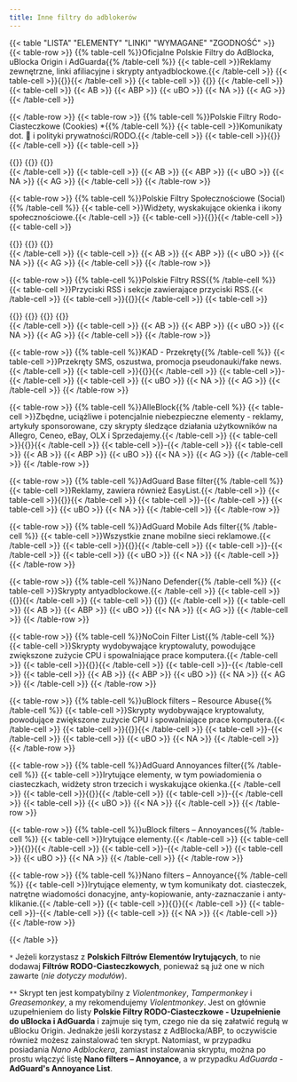 ```yaml
---
title: Inne filtry do adblokerów
---
```

{{< table "LISTA" "ELEMENTY" "LINKI" "WYMAGANE" "ZGODNOŚĆ" >}}
  {{< table-row >}}
    {{% table-cell %}}Oficjalne Polskie Filtry do AdBlocka, uBlocka Origin i AdGuarda{{% /table-cell %}}
    {{< table-cell >}}Reklamy zewnętrzne, linki afiliacyjne i skrypty antyadblockowe.{{< /table-cell >}}
    {{< table-cell >}}{{<filterlist abp-location="https://raw.githubusercontent.com/MajkiIT/polish-ads-filter/master/polish-adblock-filters/adblock.txt" title="Oficjalne Polskie Filtry do AdBlocka, uBlocka Origin i AdGuarda" issues="https://github.com/MajkiIT/polish-ads-filter/issues" chat="https://discord.me/polskiefiltry" mail="errors@certyficate.it" donate="https://patronite.pl/polskiefiltry" home="https://www.certyficate.it/">}}{{< /table-cell >}}
    {{< table-cell >}}
    {{<abp-required location="https://easylist.to/easylist/easylist.txt" title="EasyList">}}
    {{< /table-cell >}}
    {{< table-cell >}}
      {{< AB >}}
      {{< ABP >}}
      {{< uBO >}}
      {{< NA >}}
      {{< AG >}}
    {{< /table-cell >}}

  {{< /table-row >}}
  {{< table-row >}}
    {{% table-cell %}}Polskie Filtry Rodo-Ciasteczkowe (Cookies) *{{% /table-cell %}}
    {{< table-cell >}}Komunikaty dot. 🍪 i polityki prywatności/RODO.{{< /table-cell >}}
    {{< table-cell >}}{{<filterlist abp-location="https://raw.githubusercontent.com/MajkiIT/polish-ads-filter/master/cookies_filters/adblock_cookies.txt" title="Polskie Filtry Rodo-Ciasteczkowe" issues="https://github.com/MajkiIT/polish-ads-filter/issues" chat="https://discord.me/polskiefiltry" mail="errors@certyficate.it" home="https://www.certyficate.it/">}}{{< /table-cell >}}
    {{< table-cell >}}
    <div class="btn-group-vertical">
    {{<abp-required location="https://easylist.to/easylist/easylist.txt" title="EasyList">}}
    {{<abp-required location="https://raw.githubusercontent.com/MajkiIT/polish-ads-filter/master/polish-adblock-filters/adblock.txt" title="Polskie Filtry">}}
    {{<required location="https://greasyfork.org/pl/scripts/369153-supplement-for-filterlist-polish-gdpr-cookies-filters-supplement-for-ublock-adguard" title="Skrypt uzupełniający **">}}
    </div>
    {{< /table-cell >}}
    {{< table-cell >}}
      {{< AB >}}
      {{< ABP >}}
      {{< uBO >}}
      {{< NA >}}
      {{< AG >}}
    {{< /table-cell >}}
  {{< /table-row >}}

  {{< table-row >}}
    {{% table-cell %}}Polskie Filtry Społecznościowe (Social){{% /table-cell %}}
    {{< table-cell >}}Widżety, wyskakujące okienka i ikony społecznościowe.{{< /table-cell >}}
    {{< table-cell >}}{{<filterlist abp-location="https://github.com/MajkiIT/polish-ads-filter/raw/master/adblock_social_filters/adblock_social_list.txt" title="Polskie Filtry Społecznościowe" issues="https://github.com/MajkiIT/polish-ads-filter/issues" chat="https://discord.me/polskiefiltry" mail="errors@certyficate.it" home="https://www.certyficate.it/">}}{{< /table-cell >}}
    {{< table-cell >}}
    <div class="btn-group-vertical">
    {{<abp-required location="https://easylist.to/easylist/easylist.txt" title="EasyList">}}
    {{<abp-required location="https://raw.githubusercontent.com/MajkiIT/polish-ads-filter/master/polish-adblock-filters/adblock.txt" title="Polskie Filtry">}}
    {{<abp-required location="https://easylist-downloads.adblockplus.org/fanboy-social.txt" title="Fanboy's Social">}}
    </div>
    {{< /table-cell >}}
    {{< table-cell >}}
      {{< AB >}}
      {{< ABP >}}
      {{< uBO >}}
      {{< NA >}}
      {{< AG >}}
    {{< /table-cell >}}
  {{< /table-row >}}

  {{< table-row >}}
    {{% table-cell %}}Polskie Filtry RSS{{% /table-cell %}}
    {{< table-cell >}}Przyciski RSS i sekcje zawierające przyciski RSS.{{< /table-cell >}}
    {{< table-cell >}}{{<filterlist abp-location="https://raw.githubusercontent.com/PolishFiltersTeam/PolishRSSFilters/master/polish_rss_filters.txt" title="Polskie Filtry RSS" issues="https://github.com/PolishFiltersTeam/PolishRSSFilters/issues" chat="https://discord.me/polskiefiltry">}}{{< /table-cell >}}
    {{< table-cell >}}
    <div class="btn-group-vertical">
    {{<abp-required location="https://easylist.to/easylist/easylist.txt" title="EasyList">}}
    {{<abp-required location="https://raw.githubusercontent.com/MajkiIT/polish-ads-filter/master/polish-adblock-filters/adblock.txt" title="Polskie Filtry">}}
    {{<abp-required location="https://github.com/MajkiIT/polish-ads-filter/raw/master/adblock_social_filters/adblock_social_list.txt" title="PF Social">}}
    {{<abp-required location="https://easylist-downloads.adblockplus.org/fanboy-social.txt" title="Fanboy's Social">}}
    </div>
    {{< /table-cell >}}
    {{< table-cell >}}
      {{< AB >}}
      {{< ABP >}}
      {{< uBO >}}
      {{< NA >}}
      {{< AG >}}
    {{< /table-cell >}}
  {{< /table-row >}}

  {{< table-row >}}
    {{% table-cell %}}KAD - Przekręty{{% /table-cell %}}
    {{< table-cell >}}Przekręty SMS, oszustwa, promocja pseudonauki/fake news.{{< /table-cell >}}
    {{< table-cell >}}{{<filterlist ubo-location="https://raw.githubusercontent.com/azet12/KAD/master/KAD.txt" title="KAD - Przekręty" issues="https://github.com/azet12/KAD/issues" mail="kadrep@outlook.com" home="https://azet12.github.io/KAD/" form="https://azet12.github.io/KAD/informacje.html#form1-35">}}{{< /table-cell >}}
    {{< table-cell >}}-{{< /table-cell >}}
    {{< table-cell >}}
      {{< uBO >}}
      {{< NA >}}
      {{< AG >}}
    {{< /table-cell >}}
  {{< /table-row >}}

  {{< table-row >}}
    {{% table-cell %}}AlleBlock{{% /table-cell %}}
    {{< table-cell >}}Zbędne, uciążliwe i potencjalnie niebezpieczne elementy - reklamy, artykuły sponsorowane, czy skrypty śledzące działania użytkowników na Allegro, Ceneo, eBay, OLX i Sprzedajemy.{{< /table-cell >}}
    {{< table-cell >}}{{<filterlist abp-location="https://alleblock.pl/alleblock/alleblock.txt" title="AlleBlock" issues="https://github.com/maciejtarmas/AlleBlock/issues" mail="blablabla@alleblock.pl" donate="https://www.paypal.com/cgi-bin/webscr?cmd=_s-xclick&hosted_button_id=RN7R64TJLWQW6" home="https://alleblock.pl/">}}{{< /table-cell >}}
    {{< table-cell >}}-{{< /table-cell >}}
    {{< table-cell >}}
      {{< AB >}}
      {{< ABP >}}
      {{< uBO >}}
      {{< NA >}}
      {{< AG >}}
    {{< /table-cell >}}
  {{< /table-row >}}

  {{< table-row >}}
    {{% table-cell %}}AdGuard Base filter{{% /table-cell %}}
    {{< table-cell >}}Reklamy, zawiera również EasyList.{{< /table-cell >}}
    {{< table-cell >}}{{<filterlist ubo-location="https://filters.adtidy.org/extension/ublock/filters/2.txt" title="AdGuard Base filter" issues="https://github.com/AdguardTeam/AdguardFilters/issues" mail="support@adguard.com" home="http://adguard.com/filters.html#english" form="https://reports.adguard.com/new_issue.html">}}{{< /table-cell >}}
    {{< table-cell >}}-{{< /table-cell >}}
    {{< table-cell >}}
      {{< uBO >}}
      {{< NA >}}
    {{< /table-cell >}}
  {{< /table-row >}}

  {{< table-row >}}
    {{% table-cell %}}AdGuard Mobile Ads filter{{% /table-cell %}}
    {{< table-cell >}}Wszystkie znane mobilne sieci reklamowe.{{< /table-cell >}}
    {{< table-cell >}}{{<filterlist ubo-location="https://filters.adtidy.org/extension/ublock/filters/11.txt" title="AdGuard Mobile Ads filter" issues="https://github.com/AdguardTeam/AdguardFilters/issues" mail="support@adguard.com" home="http://adguard.com/filters.html#mobile" form="https://reports.adguard.com/new_issue.html">}}{{< /table-cell >}}
    {{< table-cell >}}-{{< /table-cell >}}
    {{< table-cell >}}
      {{< uBO >}}
      {{< NA >}}
    {{< /table-cell >}}
  {{< /table-row >}}

  {{< table-row >}}
    {{% table-cell %}}Nano Defender{{% /table-cell %}}
    {{< table-cell >}}Skrypty antyadblockowe.{{< /table-cell >}}
    {{< table-cell >}}{{<filterlist ubo-location="https://cdn.rawgit.com/NanoAdblocker/NanoFilters/master/NanoMirror/NanoDefender.txt" title="Nano Defender Integration" issues="https://github.com/jspenguin2017/uBlockProtector/issues" home="https://jspenguin2017.github.io/uBlockProtector/">}}{{< /table-cell >}}
    {{< table-cell >}}
    {{<required location="https://github.com/MajkiIT/polish-ads-filter/wiki/Jak-zainstalowa%C4%87-Nano-Defender-na-Firefoksie,-Waterfoksie-albo-(Chr)Operze%3F" title="Instrukcja instalacji">}}
    {{< /table-cell >}}
    {{< table-cell >}}
      {{< AB >}}
      {{< ABP >}}
      {{< uBO >}}
      {{< NA >}}
      {{< AG >}}
    {{< /table-cell >}}
  {{< /table-row >}}

  {{< table-row >}}
    {{% table-cell %}}NoCoin Filter List{{% /table-cell %}}
    {{< table-cell >}}Skrypty wydobywające kryptowaluty, powodujące zwiększone zużycie CPU i spowalniające prace komputera.{{< /table-cell >}}
    {{< table-cell >}}{{<filterlist abp-location="https://raw.githubusercontent.com/hoshsadiq/adblock-nocoin-list/master/nocoin.txt" title="NoCoin Filter List" issues="https://github.com/hoshsadiq/adblock-nocoin-list/issues" home="https://github.com/hoshsadiq/adblock-nocoin-list">}}{{< /table-cell >}}
    {{< table-cell >}}-{{< /table-cell >}}
    {{< table-cell >}}
      {{< AB >}}
      {{< ABP >}}
      {{< uBO >}}
      {{< NA >}}
      {{< AG >}}
    {{< /table-cell >}}
  {{< /table-row >}}

  {{< table-row >}}
    {{% table-cell %}}uBlock filters – Resource Abuse{{% /table-cell %}}
    {{< table-cell >}}Skrypty wydobywające kryptowaluty, powodujące zwiększone zużycie CPU i spowalniające prace komputera.{{< /table-cell >}}
    {{< table-cell >}}{{<filterlist ubo-location="https://raw.githubusercontent.com/uBlockOrigin/uAssets/master/filters/resource-abuse.txt" title="uBlock filters – Resource Abuse" issues="https://github.com/uBlockOrigin/uAssets/issues" home="https://github.com/uBlockOrigin/uAssets">}}{{< /table-cell >}}
    {{< table-cell >}}-{{< /table-cell >}}
    {{< table-cell >}}
      {{< uBO >}}
      {{< NA >}}
    {{< /table-cell >}}
  {{< /table-row >}}

  {{< table-row >}}
    {{% table-cell %}}AdGuard Annoyances filter{{% /table-cell %}}
    {{< table-cell >}}Irytujące elementy, w tym powiadomienia o ciasteczkach, widżety stron trzecich i wyskakujące okienka.{{< /table-cell >}}
    {{< table-cell >}}{{<filterlist ubo-location="https://filters.adtidy.org/extension/ublock/filters/14.txt" title="AdGuard Annoyances Filter" issues="https://github.com/AdguardTeam/AdguardFilters/issues" mail="support@adguard.com" home="https://kb.adguard.com/en/general/adguard-ad-filters#annoyances-filter" form="https://reports.adguard.com/new_issue.html">}}{{< /table-cell >}}
    {{< table-cell >}}-{{< /table-cell >}}
    {{< table-cell >}}
      {{< uBO >}}
      {{< NA >}}
    {{< /table-cell >}}
  {{< /table-row >}}

  {{< table-row >}}
    {{% table-cell %}}uBlock filters – Annoyances{{% /table-cell %}}
    {{< table-cell >}}Irytujące elementy.{{< /table-cell >}}
    {{< table-cell >}}{{<filterlist ubo-location="https://raw.githubusercontent.com/uBlockOrigin/uAssets/master/filters/annoyances.txt" title="uBlock filters – Annoyances" issues="https://github.com/uBlockOrigin/uAssets/issues" home="https://github.com/uBlockOrigin/uAssets">}}{{< /table-cell >}}
    {{< table-cell >}}-{{< /table-cell >}}
    {{< table-cell >}}
      {{< uBO >}}
      {{< NA >}}
    {{< /table-cell >}}
  {{< /table-row >}}

  {{< table-row >}}
    {{% table-cell %}}Nano filters – Annoyance{{% /table-cell %}}
    {{< table-cell >}}Irytujące elementy, w tym komunikaty dot. ciasteczek, natrętne wiadomości donacyjne, anty-kopiowanie, anty-zaznaczanie i anty-klikanie.{{< /table-cell >}}
    {{< table-cell >}}{{<filterlist ubo-location="https://raw.githubusercontent.com/NanoAdblocker/NanoFilters/master/NanoFilters/NanoAnnoyance.txt" title="Nano filters – Annoyance" issues="https://github.com/NanoAdblocker/NanoFilters/issues" home="https://github.com/NanoAdblocker/NanoFilters">}}{{< /table-cell >}}
    {{< table-cell >}}-{{< /table-cell >}}
    {{< table-cell >}}
      {{< NA >}}
    {{< /table-cell >}}
  {{< /table-row >}}


{{< /table >}}

`*` Jeżeli korzystasz z **Polskich Filtrów Elementów Irytujących**, to nie dodawaj **Filtrów RODO-Ciasteczkowych**, ponieważ są już one w nich zawarte (*nie dotyczy modułów*).

`**` Skrypt ten jest kompatybilny z *Violentmonkey*, *Tampermonkey* i *Greasemonkey*, a my rekomendujemy *Violentmonkey*. Jest on głównie uzupełnieniem do listy **Polskie Filtry RODO-Ciasteczkowe - Uzupełnienie do uBlocka i AdGuarda** i zajmuje się tym, czego nie da się załatwić regułą w uBlocku Origin. Jednakże jeśli korzystasz z AdBlocka/ABP, to oczywiście również możesz zainstalować ten skrypt. Natomiast, w przypadku posiadania *Nano Adblockera*, zamiast instalowania skryptu, można po prostu włączyć listę **Nano filters – Annoyance​​​​​​​​​**, a w przypadku *AdGuarda* - **AdGuard's Annoyance List**.

